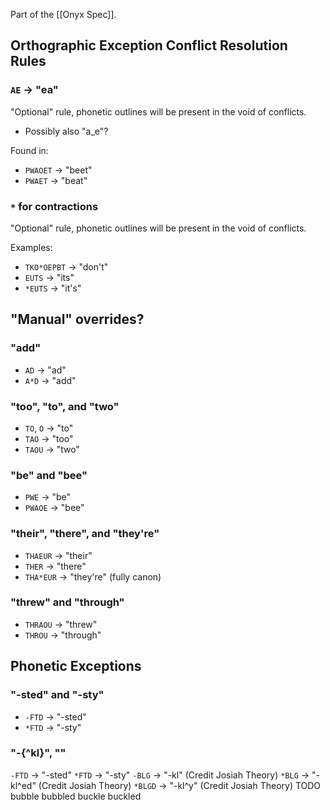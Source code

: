 Part of the [[Onyx Spec]].

## Orthographic Exception Conflict Resolution Rules

### `AE` -> "ea"

"Optional" rule, phonetic outlines will be present in the void of conflicts.

- Possibly also "a_e"?

Found in:
- `PWAOET` -> "beet"
- `PWAET` -> "beat"

### `*` for contractions

"Optional" rule, phonetic outlines will be present in the void of conflicts.

Examples:
 - `TKO*OEPBT` → "don't"
 - `EUTS` → "its"
 - `*EUTS` → "it's"

## "Manual" overrides?

### "add"

- `AD` → "ad"
- `A*D` → "add"

### "too", "to", and "two"

- `TO`, `O` -> "to"
- `TAO` -> "too"
- `TAOU` -> "two"

### "be" and "bee"

- `PWE` -> "be"
- `PWAOE` -> "bee"

### "their", "there", and "they're"

- `THAEUR` -> "their"
- `THER` -> "there"
- `THA*EUR` -> "they're" (fully canon)

### "threw" and "through"

- `THRAOU` -> "threw"
- `THROU` -> "through"

## Phonetic Exceptions

### "-sted" and "-sty"

- `-FTD` -> "-sted"
- `*FTD` -> "-sty"

### "-{^kl}", ""

`-FTD` → "-sted"
`*FTD` → "-sty"
`-BLG` → "-kl" (Credit Josiah Theory)
`*BLG` → "-kl^ed" (Credit Josiah Theory)
`*BLGD` → "-kl^y" (Credit Josiah Theory)
TODO bubble bubbled buckle buckled